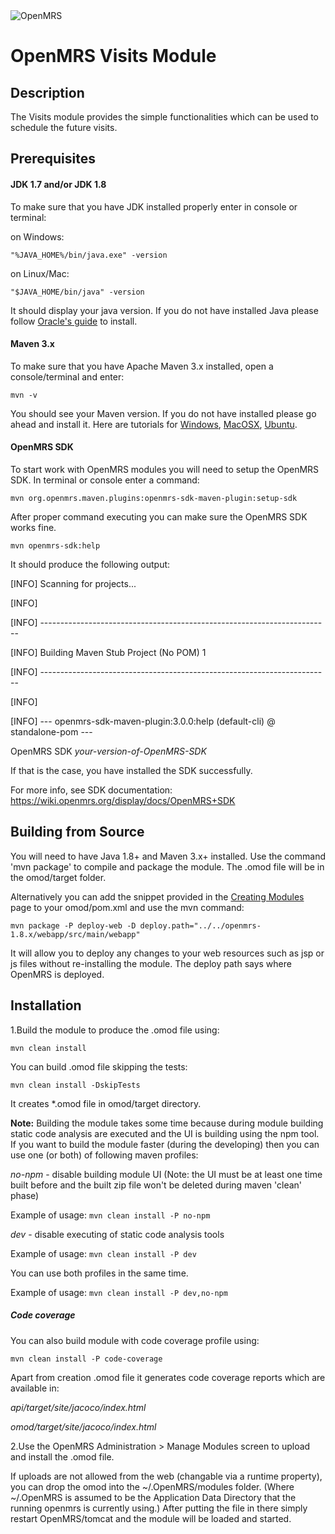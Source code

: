 <img src="https://cloud.githubusercontent.com/assets/668093/12567089/0ac42774-c372-11e5-97eb-00baf0fccc37.jpg" alt="OpenMRS"/>

# OpenMRS Visits Module

## Description
The Visits module provides the simple functionalities which can be used to schedule the future visits.


## Prerequisites

#### JDK 1.7 and/or JDK 1.8
To make sure that you have JDK installed properly enter in console or terminal:

on Windows:

`"%JAVA_HOME%/bin/java.exe" -version`

on Linux/Mac:

`"$JAVA_HOME/bin/java" -version`

It should display your java version. If you do not have installed Java please follow 
[Oracle's guide](https://docs.oracle.com/cd/E19182-01/820-7851/inst_cli_jdk_javahome_t/) to install.


#### Maven 3.x
To make sure that you have Apache Maven 3.x installed, open a console/terminal and enter:

`mvn -v`

You should see your Maven version. If you do not have installed please go ahead and install it. 
Here are tutorials for [Windows](https://docs.oracle.com/cd/E19182-01/820-7851/inst_cli_jdk_javahome_t/), 
[MacOSX](https://www.journaldev.com/2348/how-to-install-maven-on-mac-os-x-mavericks-10-9), 
[Ubuntu](https://www.mkyong.com/maven/how-to-install-maven-in-ubuntu/).

#### OpenMRS SDK

To start work with OpenMRS modules you will need to setup the OpenMRS SDK. In terminal or console enter a command:

`mvn org.openmrs.maven.plugins:openmrs-sdk-maven-plugin:setup-sdk`

After proper command executing you can make sure the OpenMRS SDK works fine.

`mvn openmrs-sdk:help`

It should produce the following output:

[INFO] Scanning for projects...

[INFO]

[INFO] ------------------------------------------------------------------------

[INFO] Building Maven Stub Project (No POM) 1

[INFO] ------------------------------------------------------------------------

[INFO]

[INFO] --- openmrs-sdk-maven-plugin:3.0.0:help (default-cli) @ standalone-pom ---

OpenMRS SDK *your-version-of-OpenMRS-SDK*

If that is the case, you have installed the SDK successfully.

For more info, see SDK documentation: https://wiki.openmrs.org/display/docs/OpenMRS+SDK

## Building from Source
You will need to have Java 1.8+ and Maven 3.x+ installed.  Use the command 'mvn package' to 
compile and package the module.  The .omod file will be in the omod/target folder.

Alternatively you can add the snippet provided in the [Creating Modules](https://wiki.openmrs.org/x/cAEr) page to your 
omod/pom.xml and use the mvn command:

    mvn package -P deploy-web -D deploy.path="../../openmrs-1.8.x/webapp/src/main/webapp"

It will allow you to deploy any changes to your web 
resources such as jsp or js files without re-installing the module. The deploy path says 
where OpenMRS is deployed.

## Installation
1.Build the module to produce the .omod file using:

`mvn clean install`

You can build .omod file skipping the tests:

`mvn clean install -DskipTests`

It creates *.omod file in omod/target directory.

**Note:** Building the module takes some time because during module building static code analysis are executed 
and the UI is building using the npm tool. If you want to build the module faster (during the developing) then 
you can use one (or both) of following maven profiles:

_no-npm_ - disable building module UI (Note: the UI must be at least one time built before and the built zip file won't
be deleted during maven 'clean' phase)

Example of usage: `mvn clean install -P no-npm`

_dev_ - disable executing of static code analysis tools

Example of usage: `mvn clean install -P dev`

You can use both profiles in the same time.

Example of usage: `mvn clean install -P dev,no-npm`

##### Code coverage

You can also build module with code coverage profile using:

`mvn clean install -P code-coverage`

Apart from creation .omod file it generates code coverage reports which are available in:

_api/target/site/jacoco/index.html_

_omod/target/site/jacoco/index.html_

2.Use the OpenMRS Administration > Manage Modules screen to upload and install the .omod file.

If uploads are not allowed from the web (changable via a runtime property), you can drop the omod
into the ~/.OpenMRS/modules folder.  (Where ~/.OpenMRS is assumed to be the Application 
Data Directory that the running openmrs is currently using.)  After putting the file in there 
simply restart OpenMRS/tomcat and the module will be loaded and started.
